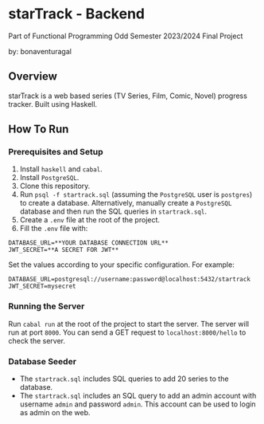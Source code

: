 # starTrack - Backend

Part of Functional Programming Odd Semester 2023/2024 Final Project

by: bonaventuragal

## Overview

starTrack is a web based series (TV Series, Film, Comic, Novel) progress tracker. Built using Haskell.

## How To Run

### Prerequisites and Setup
1. Install `haskell` and `cabal`.
2. Install `PostgreSQL`.
3. Clone this repository.
4. Run `psql -f startrack.sql` (assuming the `PostgreSQL` user is `postgres`) to create a database. Alternatively, manually create a `PostgreSQL` database and then run the SQL queries in `startrack.sql`.
5. Create a `.env` file at the root of the project.
6. Fill the `.env` file with:
```env
DATABASE_URL=**YOUR DATABASE CONNECTION URL**
JWT_SECRET=**A SECRET FOR JWT**
```

Set the values according to your specific configuration. For example:

```env
DATABASE_URL=postgresql://username:password@localhost:5432/startrack
JWT_SECRET=mysecret
```

### Running the Server
Run `cabal run` at the root of the project to start the server. The server will run at port `8000`. You can send a GET request to `localhost:8000/hello` to check the server.

### Database Seeder
- The `startrack.sql` includes SQL queries to add 20 series to the database.
- The `startrack.sql` includes an SQL query to add an admin account with username `admin` and password `admin`. This account can be used to login as admin on the web.